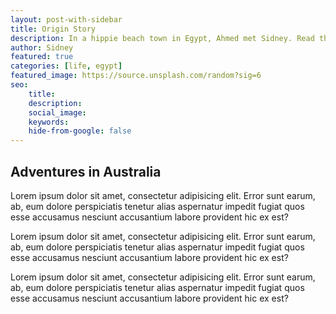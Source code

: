 ```yaml
---
layout: post-with-sidebar
title: Origin Story
description: In a hippie beach town in Egypt, Ahmed met Sidney. Read the full love story and learn how it's been Mido and Tolo ever since.
author: Sidney
featured: true
categories: [life, egypt]
featured_image: https://source.unsplash.com/random?sig=6
seo: 
    title: 
    description: 
    social_image: 
    keywords: 
    hide-from-google: false
---
```


## Adventures in Australia

Lorem ipsum dolor sit amet, consectetur adipisicing elit. Error sunt earum, ab, eum dolore perspiciatis tenetur alias aspernatur impedit fugiat quos esse accusamus nesciunt accusantium labore provident hic ex est?

Lorem ipsum dolor sit amet, consectetur adipisicing elit. Error sunt earum, ab, eum dolore perspiciatis tenetur alias aspernatur impedit fugiat quos esse accusamus nesciunt accusantium labore provident hic ex est?

Lorem ipsum dolor sit amet, consectetur adipisicing elit. Error sunt earum, ab, eum dolore perspiciatis tenetur alias aspernatur impedit fugiat quos esse accusamus nesciunt accusantium labore provident hic ex est?